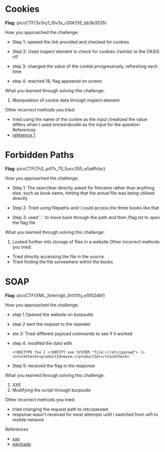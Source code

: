 # Cookies
**Flag:** picoCTF{3v3ry1_l0v3s_c00k135_bb3b3535}

How you approached the challenge:


- Step 1:
    opened the link provided and checked for cookies 
    
- Step 2:
    Used inspect element to check for cookies //similar to the OASIS ctf
  
- step 3:
    changed the value of the cookie prrogressively, refreshing each time 
    
- step 4:
    reached 18, flag appeared on screen


What you learned through solving this challenge:

1. Manipulation of cookie data through inspect element

Other incorrect methods you tried:

- tried using the name of the cookie as the input //realized the value differs when I used snickerdoodle as the input for the question
References
- [reference 1](https://www.geeksforgeeks.org/view-edit-and-delete-cookies-in-microsoft-edge-browser/)


# Forbidden Paths

**Flag:** picoCTF{7h3_p47h_70_5ucc355_e5a6fcbc}

How you approached the challenge:
- Step 1:
    The searchbar directly asked for filename rather than anything else, such as book name, hinting that the actual file was being utilised directly

- Step 2: 
    Tried using filepaths and I could access the three books like that

- Step 3: 
    used '..' to move back through the path and then /flag.txt to open the flag file


What you learned through solving this challenge:
1. Looked further into storage of files in a website
Other incorrect methods you tried:
- Tried directly accessing the file in the source
- Tried finding the file somewhere within the books


# SOAP

**Flag:** picoCTF{XML_3xtern@l_3nt1t1ty_e5f02dbf}

How you approached the challenge:

- step 1
    Opened the website on burpsuite

- step 2
    sent the request to the repeater 

- ste 3:
    Tried different payload commands to see if it worked

- step 4: 
    modifed the data with 
    ```<?xml version="1.0" encoding="UTF-8"?>
    <!DOCTYPE foo [ <!ENTITY xxe SYSTEM "file:///etc/passwd"> ]>
    <stockCheck><productId>&xxe;</productId></stockCheck>```

- Step 5:
    received the flag in the response


What you learned through solving this challenge:

1. XXE 
2. Modifying the script through burpsuite

Other incorrect methods you tried:

- tried changing the request path to /etc/passwd
- response wasn't received for most attempts until I switched from wifi to mobile network

References

- [xxe](https://portswigger.net/web-security/xxe)
- [payloads](https://github.com/swisskyrepo/PayloadsAllTheThings/blob/master/XXE%20Injection/README.md)

